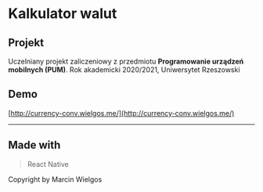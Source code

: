 # Kalkulator walut

## Projekt

Uczelniany projekt zaliczeniowy z przedmiotu **Programowanie urządzeń mobilnych (PUM)**. 
Rok akademicki 2020/2021, Uniwersytet Rzeszowski

## Demo

[http://currency-conv.wielgos.me/](http://currency-conv.wielgos.me/)

---

## Made with

  > React Native


Copyright by Marcin Wielgos